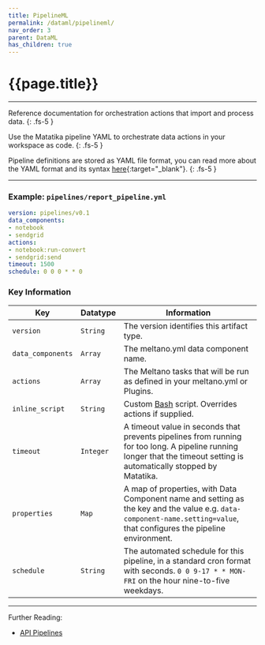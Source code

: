 ```yaml
---
title: PipelineML
permalink: /dataml/pipelineml/
nav_order: 3
parent: DataML
has_children: true
---
```


# {{page.title}}

---

Reference documentation for orchestration actions that import and process data.
{: .fs-5 }

Use the Matatika pipeline YAML to orchestrate data actions in your workspace as code.
{: .fs-5 }

Pipeline definitions are stored as YAML file format, you can read more about the YAML format and its syntax [here](https://yaml.org/){:target="_blank"}.
{: .fs-5 }

---

### Example: `pipelines/report_pipeline.yml`

```yaml
version: pipelines/v0.1
data_components:
- notebook
- sendgrid
actions:
- notebook:run-convert
- sendgrid:send
timeout: 1500
schedule: 0 0 0 * * 0
```

### Key Information

Key               | Datatype  | Information
----------------- | --------- | -----------
`version`         | `String`  | The version identifies this artifact type.
`data_components` | `Array`   | The meltano.yml data component name.
`actions`         | `Array`   | The Meltano tasks that will be run as defined in your meltano.yml or Plugins.
`inline_script`   | `String`  | Custom [Bash](https://www.gnu.org/software/bash/) script.  Overrides actions if supplied.
`timeout`         | `Integer` | A timeout value in seconds that prevents pipelines from running for too long. A pipeline running longer that the timeout setting is automatically stopped by Matatika.
`properties`      | `Map`     | A map of properties, with Data Component name and setting as the key and the value e.g. `data-component-name.setting=value`, that configures the pipeline environment.
`schedule`        | `String`  | The automated schedule for this pipeline, in a standard cron format with seconds.  `0 0 9-17 * * MON-FRI` on the hour nine-to-five weekdays.

---

Further Reading: 

- [API Pipelines]({{site.baseurl}}/api/resources/pipelines)
